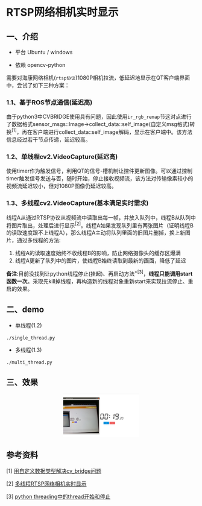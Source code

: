 # RTSP网络相机实时显示

## 一、介绍

* 平台 Ubuntu / windows

* 依赖 opencv-python

需要对海康网络相机(`rtsp协议`)1080P相机拉流，低延迟地显示在QT客户端界面中，尝试了如下三种方案：

### **1.1、基于ROS节点通信(延迟高)**

由于python3中CVBRIDGE使用具有问题，因此使用`ir_rgb_remap`节这对点进行了数据格式sensor_msgs::Image->collect_data::self_image(自定义msg格式)转换<sup>[1]</sup>，再在客户端进行collect_data::self_image解码，显示在客户端中。该方法信息经过若干节点传递，延迟较高。

### **1.2、单线程cv2.VideoCapture(延迟高)**

使用timer作为触发信号，利用QT的信号-槽机制让控件更新图像。可以通过控制timer触发信号发送与否，随时开始，停止接收视频流，该方法对传输像素较小的视频流延迟较小，但对1080P图像仍延迟较高。

### **1.3、多线程cv2.VideoCapture(基本满足实时需求)**

线程A从通过RTSP协议从视频流中读取出每一帧，并放入队列中，线程B从队列中将图片取出，处理后进行显示<sup>[2]</sup>。线程A如果发现队列里有两张图片（证明线程B的读取速度跟不上线程A），那么线程A主动将队列里面的旧图片删掉，换上新图片，通过多线程的方法:

1. 线程A的读取速度始终不收线程B的影响，防止网络摄像头的缓存区爆满
2. 线程A更新了队列中的图片，使线程B始终读取到最新的画面，降低了延迟

**备注**:目前没找到让python线程停止(挂起)、再启动方法<sup><[3]</sup>，**线程只能调用start函数一次**。采取先kill掉线程，再构造新的线程对象重新start来实现拉流停止、重启的效果。

## 二、demo

* 单线程(1.2)

`./single_thread.py`

* 多线程(1.3)

`./multi_thread.py`



## 三、效果

<p align="center"><img src="./resources/multi.png" width="40%"></p>

## 参考资料

[1] [用自定义数据类型解决cv_bridge问题](https://blog.csdn.net/lizhiyuanbest/article/details/108022588)

[2] [多线程RTSP网络相机实时显示](https://blog.csdn.net/ljx1400052550/article/details/106987943)

[3] [python threading中的thread开始和停止](https://blog.csdn.net/ygfrancois/article/details/85265955#commentBox)

